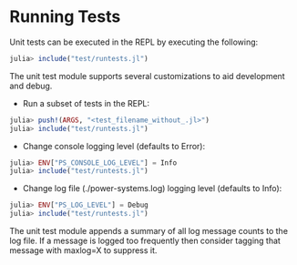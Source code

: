 # Running Tests

Unit tests can be executed in the REPL by executing the following:

```julia
julia> include("test/runtests.jl")
```

The unit test module supports several customizations to aid development and
debug.

- Run a subset of tests in the REPL:

```julia
julia> push!(ARGS, "<test_filename_without_.jl>")
julia> include("test/runtests.jl")
```

- Change console logging level (defaults to Error):

```julia
julia> ENV["PS_CONSOLE_LOG_LEVEL"] = Info
julia> include("test/runtests.jl")
```

- Change log file (./power-systems.log) logging level (defaults to Info):

```julia
julia> ENV["PS_LOG_LEVEL"] = Debug
julia> include("test/runtests.jl")
```

The unit test module appends a summary of all log message counts to the log
file.  If a message is logged too frequently then consider tagging that message
with maxlog=X to suppress it.
